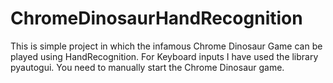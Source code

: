 # ChromeDinosaurHandRecognition
This is simple project in which the infamous Chrome Dinosaur Game can be played using HandRecognition. For Keyboard inputs I have used the library pyautogui. You need to manually start the Chrome Dinosaur game. 
